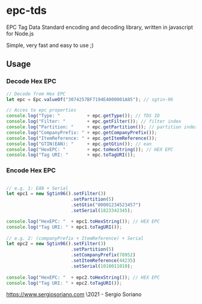 # epc-tds
EPC Tag Data Standard encoding and decoding library, written in javascript for Node.js

Simple, very fast and easy to use ;)

## Usage

### Decode Hex EPC
```js
// Decode from Hex EPC
let epc = Epc.valueOf("3074257BF7194E4000001A85"); // sgtin-96

// Acces to epc properties
console.log("Type: "          + epc.getType()); // TDS ID
console.log("Filter: "        + epc.getFilter()); // filter index
console.log("Partition: "     + epc.getPartition()); // partition index
console.log("CompanyPrefix: " + epc.getCompanyPrefix());
console.log("ItemReference: " + epc.getItemReference());
console.log("GTIN(EAN): "     + epc.getGtin()); // ean
console.log("HexEPC: "        + epc.toHexString()); // HEX EPC
console.log("Tag URI: "       + epc.toTagURI());

```

### Encode Hex EPC
```js

// e.g. 1: EAN + Serial
let epc1 = new Sgtin96().setFilter(3)
                        .setPartition(5)
                        .setGtin("00001234523457")
                        .setSerial(1823342345);

console.log("HexEPC: "  + epc1.toHexString()); // HEX EPC
console.log("Tag URI: " + epc1.toTagURI());
       
// e.g. 2: (companyPrefix + ItemReference) + Serial
let epc2 = new Sgtin96().setFilter(3)
                        .setPartition(5)
                        .setCompanyPrefix(78952)
                        .setItemReference(44235)
                        .setSerial(1010011010);
                        
console.log("HexEPC: "  + epc2.toHexString()); // HEX EPC
console.log("Tag URI: " + epc2.toTagURI());

```
https://www.sergiosoriano.com
\2021 - Sergio Soriano
